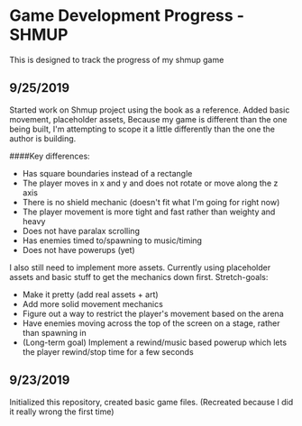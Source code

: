 # Game Development Progress - SHMUP 

This is designed to track the progress of my shmup game  

## 9/25/2019

Started work on Shmup project using the book as a reference. Added basic movement, placeholder assets, 
Because my game is different than the one being built,
I'm attempting to scope it a little differently than the one the author is building. 

####Key differences: 
* Has square boundaries instead of a rectangle
* The player moves in x and y and does not rotate or move along the z axis
* There is no shield mechanic (doesn't fit what I'm going for right now)
* The player movement is more tight and fast rather than weighty and heavy 
* Does not have paralax scrolling
* Has enemies timed to/spawning to music/timing
* Does not have powerups (yet)

I also still need to implement more assets. Currently using placeholder assets and basic stuff to get the mechanics down first.
Stretch-goals: 
* Make it pretty (add real assets + art)
* Add more solid movement mechanics
* Figure out a way to restrict the player's movement based on the arena
* Have enemies moving across the top of the screen on a stage, rather than spawning in
* (Long-term goal) Implement a rewind/music based powerup which lets the player rewind/stop time for a few seconds 


## 9/23/2019

Initialized this repository, created basic game files. (Recreated because I did it really wrong the first time)
